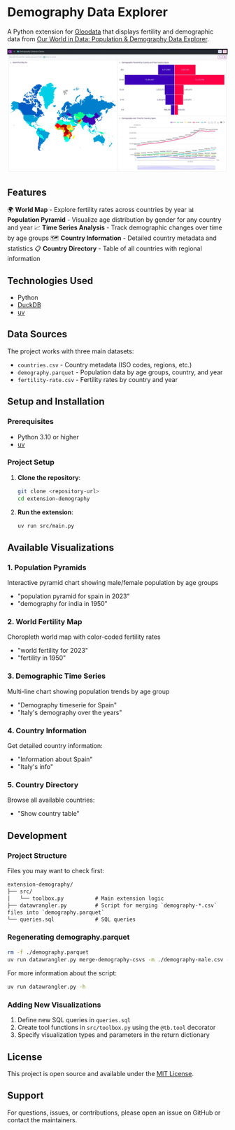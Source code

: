 # Demography Data Explorer

A Python extension for [Gloodata](https://gloodata.com/) that displays fertility and demographic data from [Our World in Data: Population & Demography Data Explorer](https://ourworldindata.org/explorers/population-and-demography).

![Extension Preview](https://raw.githubusercontent.com/gloodata/ext-py-demography/refs/heads/main/resources/ext-preview.webp)

## Features

🌍 **World Map** - Explore fertility rates across countries by year
📊 **Population Pyramid** - Visualize age distribution by gender for any country and year
📈 **Time Series Analysis** - Track demographic changes over time by age groups
🗺️ **Country Information** - Detailed country metadata and statistics
📋 **Country Directory** - Table of all countries with regional information

## Technologies Used

- Python
- [DuckDB](https://duckdb.org/)
- [uv](https://docs.astral.sh/uv/)

## Data Sources

The project works with three main datasets:
- `countries.csv` - Country metadata (ISO codes, regions, etc.)
- `demography.parquet` - Population data by age groups, country, and year
- `fertility-rate.csv` - Fertility rates by country and year

## Setup and Installation

### Prerequisites

- Python 3.10 or higher
- [uv](https://docs.astral.sh/uv/)

### Project Setup

1. **Clone the repository**:
   ```bash
   git clone <repository-url>
   cd extension-demography
   ```

2. **Run the extension**:
   ```bash
   uv run src/main.py
   ```

## Available Visualizations

### 1. Population Pyramids

Interactive pyramid chart showing male/female population by age groups

- "population pyramid for spain in 2023"
- "demography for india in 1950"

### 2. World Fertility Map

Choropleth world map with color-coded fertility rates

- "world fertility for 2023"
- "fertility in 1950"

### 3. Demographic Time Series

Multi-line chart showing population trends by age group

- "Demography timeserie for Spain"
- "Italy's demography over the years"

### 4. Country Information

Get detailed country information:

- "Information about Spain"
- "Italy's info"

### 5. Country Directory

Browse all available countries:

- "Show country table"

## Development

### Project Structure

Files you may want to check first:

```
extension-demography/
├── src/
│   └── toolbox.py          # Main extension logic
├── datawrangler.py         # Script for merging `demography-*.csv` files into `demography.parquet`
└── queries.sql             # SQL queries
```

### Regenerating demography.parquet


```sh
rm -f ./demography.parquet
uv run datawrangler.py merge-demography-csvs -m ./demography-male.csv -f ./demography-female.csv -b ./demography-both.csv -o ./demography.parquet
```

For more information about the script:

```sh
uv run datawrangler.py -h
```

### Adding New Visualizations

1. Define new SQL queries in `queries.sql`
2. Create tool functions in `src/toolbox.py` using the `@tb.tool` decorator
3. Specify visualization types and parameters in the return dictionary

## License

This project is open source and available under the [MIT License](LICENSE).

## Support

For questions, issues, or contributions, please open an issue on GitHub or contact the maintainers.
